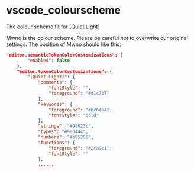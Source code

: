 # vscode_colourscheme
The colour scheme fit for [Quiet Light]

Mwno is the colour scheme. Please be careful *not* to overwrite our original settings.
The position of Mwno should like this:


```json
"editor.semanticTokenColorCustomizations": {
        "enabled": false
    },
    "editor.tokenColorCustomizations": {
        "[Quiet Light]": {
            "comments": {
                "fontStyle": "",
                "foreground": "#d1c7b7"
            },
            "keywords": {
                "foreground": "#bc64a4",
                "fontStyle": "bold"
            },
            "strings": "#98623c",
            "types": "#9ed44c",
            "numbers": "#e95295",
            "functions": {
                "foreground": "#2ca9e1",
                "fontStyle": ""
            },
            ......
```
